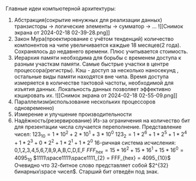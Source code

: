 Главные идеи компьютерной архитектуры:
1) Абстракция(сокрытие ненужных для реализации данных)
транзисторы -> логические элементы -> сумматор -> ...
![[Снимок экрана от 2024-02-18 02-39-28.png]]
2) Закон Мура(проектирование с учётом тенденций)
количество компонентов на чипе увеличивается каждые 18 месяцев(2 года). Сохранялось до недавнего времени. Плюс учитывается стоимость.
3) Иерархия памяти
необходима для борьбы с временем доступа к разным участкам памяти. Самые быстрые участки в центре процессора(регистры). Кэш - доступ за несколько наносекунд , остальные виды памяти находятся вне чипа. Время доступа измеряется в количестве тактовой частоты, необходимой для изъятия данных.
Локальность данных позволяет эффективно кэшировать их.
![[Снимок экрана от 2024-02-18 02-55-09.png]]
4) Параллелизм(использование нескольких процессоров одновременно)
5) Измерение и улучшение производительности
6) Надёжность(резервирование)
Из-за ограничения на количество бит для презентации числа случается переполнение. 
Представление чисел: 
$123_{10} = 1*10^2+2*10^1+3*10^0$
$123_{2} = 1*2^6+1*2^5+1*2^4+1*2^3+0*2^2+1*2^1+1*2^0$
16-ричная система исчисления:
0,1,2,3,4,5,6,7,8,9,A,B,C,D,E,F
$FFF_{hex} = 15*16^2+15*16^1+15*16^0 = 4095_{10}$
$1111\space1111\space1111_{2} = FFF_{hex} = 4095_{10}$
Очевидно что 32-битное слово представляет собой $2^{32} бинарных\space чисел$. Старший бит отведён под знак.


